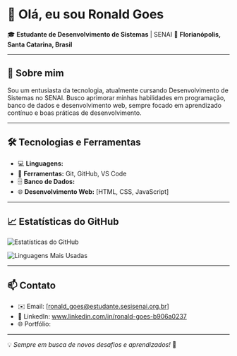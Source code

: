 # 👋 Olá, eu sou Ronald Goes

🎓 **Estudante de Desenvolvimento de Sistemas** | SENAI
📍 **Florianópolis, Santa Catarina, Brasil**

---

## 🚀 Sobre mim
Sou um entusiasta da tecnologia, atualmente cursando Desenvolvimento de Sistemas no SENAI. Busco aprimorar minhas habilidades em programação, banco de dados e desenvolvimento web, sempre focado em aprendizado contínuo e boas práticas de desenvolvimento.

---

## 🛠️ Tecnologias e Ferramentas

- 💻 **Linguagens:** 
- 🔧 **Ferramentas:** Git, GitHub, VS Code
- 🗄️ **Banco de Dados:** 
- 🌐 **Desenvolvimento Web:** [HTML, CSS, JavaScript]

---

## 📈 Estatísticas do GitHub

![Estatísticas do GitHub](https://github-readme-stats.vercel.app/api?username=Ronaldgoes&show_icons=true&theme=dark)

![Linguagens Mais Usadas](https://github-readme-stats.vercel.app/api/top-langs/?username=Ronaldgoes&layout=compact&theme=dark)

---

## 📫 Contato
- ✉️ Email: [ronald_goes@estudante.sesisenai.org.br]
- 🔗 LinkedIn: www.linkedin.com/in/ronald-goes-b906a0237
- 🌐 Portfólio: 

---
💡 _Sempre em busca de novos desafios e aprendizados!_ 🚀
